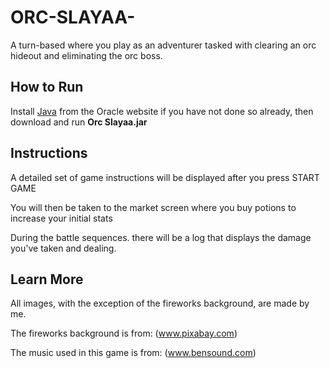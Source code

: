 # ORC-SLAYAA-
A turn-based where you play as an adventurer tasked with clearing an orc hideout and eliminating the orc boss. 

## How to Run
Install [Java](https://www.java.com/en/download/) from the Oracle website if you have not done so already, then download and run **Orc Slayaa.jar**

## Instructions
A detailed set of game instructions will be displayed after you press START GAME

You will then be taken to the market screen where you buy potions to increase your initial stats

During the battle sequences. there will be a log that displays the damage you've taken and dealing.


## Learn More

All images, with the exception of the fireworks background, are made by me.

The fireworks background is from: (www.pixabay.com)

The music used in this game is from: (www.bensound.com)

